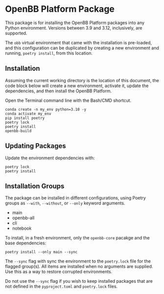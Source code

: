 # OpenBB Platform Package

This package is for installing the OpenBB Platform packages into any Python environment. Versions between 3.9 and 3.12, inclusively, are supported.

The `obb` virtual environment that came with the installation is pre-loaded, and this configuration can be duplicated by creating a new environment and running, `poetry install`, from this location.

## Installation

Assuming the current working directory is the location of this document, the code block below will create a new environment, activate it, update the dependencies, and then install the OpenBB Platform.

Open the Terminal command line with the Bash/CMD shortcut.

```console
conda create -n my_env python=3.10 -y
conda activate my_env
pip install poetry
poetry lock
poetry install
openbb-build
```

## Updating Packages

Update the environment dependencies with:

```
poetry lock
poetry install
```

## Installation Groups

The package can be installed in different configurations, using Poetry groups as `--with`, `--without`, or `--only` keyword arguments.

- main
- openbb-all
- cli
- notebook

To install, in a fresh environment, only the `openbb-core` pacakge and the base dependencies:

```console
poetry install --only main --sync
```

The `--sync` flag with sync the environment to the `poetry.lock` file for the flagged group(s). All items are installed when no arguments are supplied. Use this as a way to restore corrupted environments.

Do not use the `--sync` flag if you wish to keep installed packages that are not defined in the `pyproject.toml` and `poetry.lock` files.